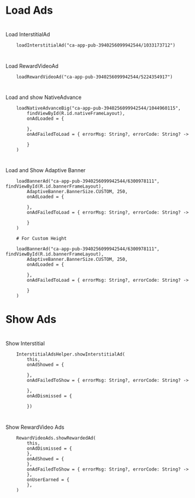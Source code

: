 # Load Ads

#
Load InterstitialAd

        loadInterstitialAd("ca-app-pub-3940256099942544/1033173712")
        
#
Load RewardVideoAd

        loadRewardVideoAd("ca-app-pub-3940256099942544/5224354917")
        
#
Load and show NativeAdvance

        loadNativeAdvanceBig("ca-app-pub-3940256099942544/1044960115",
            findViewById(R.id.nativeFrameLayout),
            onAdLoaded = {

            },
            onAdFailedToLoad = { errorMsg: String?, errorCode: String? ->

            }
        )
        
 #
 Load and Show Adaptive Banner
 
        loadBannerAd("ca-app-pub-3940256099942544/6300978111", findViewById(R.id.bannerFrameLayout),
            AdaptiveBanner.BannerSize.CUSTOM, 250,
            onAdLoaded = {

            },
            onAdFailedToLoad = { errorMsg: String?, errorCode: String? ->

            }
        )
        
        # For Custom Height
        
        loadBannerAd("ca-app-pub-3940256099942544/6300978111", findViewById(R.id.bannerFrameLayout),
            AdaptiveBanner.BannerSize.CUSTOM, 250,
            onAdLoaded = {

            },
            onAdFailedToLoad = { errorMsg: String?, errorCode: String? ->

            }
        )
        
# Show Ads

#
Show Interstitial

        InterstitialAdsHelper.showInterstitialAd(
            this,
            onAdShowed = {

            },
            onAdFailedToShow = { errorMsg: String?, errorCode: String? ->

            },
            onAdDismissed = {

            })
            
#
Show RewardVideo Ads

        RewardVideoAds.showRewardedAd(
            this,
            onAdDismissed = {
            },
            onAdShowed = {
            },
            onAdFailedToShow = { errorMsg: String?, errorCode: String? ->
            },
            onUserEarned = {
            },
        )

